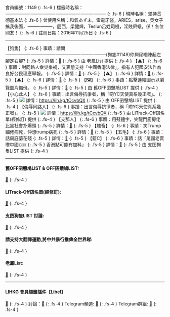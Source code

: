
會員編號：1149 
{: .fs-6 }
標籤時名稱：⸻⸻⸻⸻⸻⸻⸻⸻
{: .fs-6 }
現時名稱：坚持贯彻基本法
{: .fs-6 }
曾使用名稱：和氣あず未，雷電牙醫，ARIES，arise，吳女子搞我後面，⸻⸻，圀西，梁健輝，Teslun呂姓司機，淫賤屄蛾，係！各位网友！
{: .fs-6 }
註冊日期：2016年11月25日 
{: .fs-6 }

---
【狗隻】 
{: .fs-6 }
事蹟：請問⸻⸻⸻⸻⸻⸻⸻⸻(狗隻#1149)你屙尿嗰陣起左腳定右腳? 
{: .fs-5 }
詳情：[🔗](https://lih.kg/2159284)
{: .fs-5 }
由 老鳳List 提供 
{: .fs-4 }
【⚠️】 
{: .fs-6 }
事蹟：對同路人幸災樂禍，又表態支持「中國香港法律」，指有人犯國安法作為良好公民理應舉報。 
{: .fs-5 }
詳情：[🔗](https://lih.kg/qaxFcJX)
{: .fs-5 }
【⚠️】 
{: .fs-6 }
詳情：[🔗](https://lih.kg/aFNRgqV)
{: .fs-5 }
【⚠️】 
{: .fs-6 }
詳情：[🔗](https://lih.kg/rMLKMmX)
{: .fs-5 }
【🖼️】 
{: .fs-6 }
事蹟：點擊連結圖示以瀏覽圖片備份。 
{: .fs-5 }
詳情：[🔗](https://filedn.eu/l9Hq1YKLkJ4m0VSXcdcfUaJ/LIHKG_on99/on9_son_2020/1149)
{: .fs-5 }
由 舊OFF囝戇鳩LIST 提供 
{: .fs-4 }
【小心此人】 
{: .fs-6 }
事蹟：出言侮辱抗爭者，稱「啲YC天使真系幾正嘅」。 
{: .fs-5 }
![](https://filedn.eu/l9Hq1YKLkJ4m0VSXcdcfUaJ/LIHKG_on99/on9_jai/1149/1149.1_.png)
詳情：https://lih.kg/tCcvbQX 
{: .fs-5 }
由 OFF囝戇鳩LIST 提供 
{: .fs-4 }
【侮辱同路人】 
{: .fs-6 }
事蹟：出言侮辱抗爭者，稱「啲YC天使真系幾正嘅」。 
{: .fs-5 }
![](https://filedn.eu/l9Hq1YKLkJ4m0VSXcdcfUaJ/LIHKG_on99/on9_jai/1149/1149.1_.png)
詳情：https://lih.kg/tCcvbQX 
{: .fs-5 }
由 LITrack-Off囝名單(經修訂) 提供 
{: .fs-4 }
【支那人】 
{: .fs-6 }
事蹟：用殘體字，笑龍門廚房佬比黑社會扑爆頭 
{: .fs-5 }
詳情：[🔗](https://lih.kg/qaxFcJX)
{: .fs-5 }
【賤畜】 
{: .fs-6 }
事蹟：笑Trump細佬病死，仲想trump病死 
{: .fs-5 }
詳情：[🔗](https://lih.kg/aBpHAyV)
{: .fs-5 }
【五毛】 
{: .fs-6 }
事蹟：話周庭菊花殘 
{: .fs-5 }
詳情：[🔗](https://lih.kg/2149751)
{: .fs-5 }
【藍C】 
{: .fs-6 }
事蹟：話「尾國老賣嚟中國🇨🇳 
{: .fs-5 }
香港點可能冇加料」 
{: .fs-5 }
詳情：[🔗](https://lih.kg/aMAdedV)
{: .fs-5 }
由 支囝狗隻LIST 提供 
{: .fs-4 }

---
#### 舊OFF囝戇鳩LIST & OFF囝戇鳩LIST: 
[🔗](https://bit.ly/lihkg_on9_list)
{: .fs-4 }
#### LITrack-Off囝名單(經修訂):
[🔗](http://tiny.cc/LITrack_GS)
{: .fs-4 }
####  支囝狗隻LIST 討論: 
[🔗](https://lih.kg/2908480)
{: .fs-4 }
#### 請支持大翻譯運動,將中共暴行推俾全世界睇: 
[🔗](https://twitter.com/tgtm_official)
{: .fs-4 }
#### 老鳳List: 
[🔗](https://lihkg.com/thread/2808424)
{: .fs-4 }

---
#### LIHKG 會員標籤插件【Libel】 
[🔗](https://kitce.github.io/libel)
{: .fs-4 }
討論：[🔗](https://lih.kg/2841778)
{: .fs-4 }
Telegram頻道: [🔗](https://t.me/LibelOfficialChannel)
{: .fs-4 }
Telegram群組: [🔗](https://t.me/LibelOfficialGroup)
{: .fs-4 }
